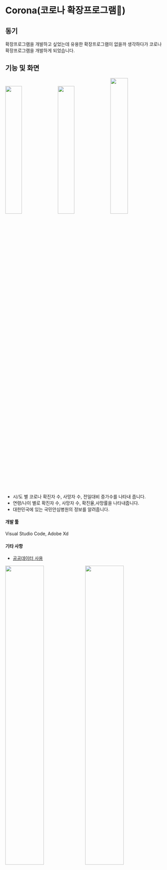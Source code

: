 # Corona(코로나 확장프로그램📕)

## 동기

확장프로그램을 개발하고 싶었는데 유용한 확장프로그램이 없을까 생각하다가 코로나 확장프로그램을 개발하게 되었습니다.

## 기능 및 화면
<div>
<img src="https://user-images.githubusercontent.com/52942411/100828866-7314f900-34a3-11eb-9959-81ad7ffa4c7a.PNG" width="32%" />
<img src="https://user-images.githubusercontent.com/52942411/100828868-73ad8f80-34a3-11eb-9f73-1a5e19d12db3.PNG" width="32%" />
<img src="https://user-images.githubusercontent.com/52942411/100828870-74462600-34a3-11eb-9f52-10e1d9b17a67.PNG" width="33%" />
</div>

- 시/도 별 코로나 확진자 수, 사망자 수, 전일대비 증가수를 나타내 줍니다.
- 연령/나이 별로 확진자 수, 사망자 수, 확진율,사망률을 나타내줍니다.
- 대한민국에 있는 국민안심병원의 정보를 알려줍니다.


#### 개발 툴
Visual Studio Code, Adobe Xd


#### 기타 사항
- [공공데이터 사용](https://www.data.go.kr/)
<div>
<img src="https://user-images.githubusercontent.com/52942411/100828632-e5390e00-34a2-11eb-9361-619b8cb4cbd2.png" width="49%" />
<img src="https://user-images.githubusercontent.com/52942411/100828689-013caf80-34a3-11eb-9d31-4347833ceb75.jpg" width="49%" />
</div>
